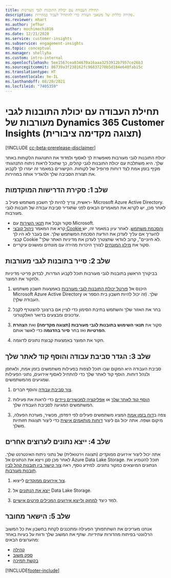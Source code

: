 ```yaml
---
title: תחילת העבודה עם יכולת התובנות לגבי מעורבות
description: סקירה כללית של משאבי העזרה כדי להתחיל לעבוד במהירות.
ms.reviewer: mhart
ms.author: jefhar
author: mochimochi016
ms.date: 12/21/2020
ms.service: customer-insights
ms.subservice: engagement-insights
ms.topic: conceptual
ms.manager: shellyha
ms.custom: intro-internal
ms.openlocfilehash: 5ee1567cea834670a16aaa3253912b7957ce26b3
ms.sourcegitcommit: 86739a3f238162fc96837270b5d184e648fab15c
ms.translationtype: HT
ms.contentlocale: he-IL
ms.lasthandoff: 08/20/2021
ms.locfileid: "7405359"
---
```

# <a name="get-started-with-dynamics-365-customer-insights-engagement-insights-capability-public-preview"></a>תחילת העבודה עם יכולת התובנות לגבי מעורבות של Dynamics 365 Customer Insights (תצוגה מקדימה ציבורית)

[!INCLUDE [cc-beta-prerelease-disclaimer](includes/cc-beta-prerelease-disclaimer.md)]

יכולת התובנות לגבי מעורבות מאפשרת לך לאסוף ולמדוד את התנהגות הלקוחות באתר שלך. היא משתלבת עם יכולת התובנות לגבי קהלים, כך שתוכל לראות ניתוח התנהגותי מקיף בזמן אמת לצד דוחות פרופיל של לקוחות. הקישורים במאמר זה יעזרו לך לקבוע את תצורת הסביבה שלך ולהגדיר אותה במהירות.

## <a name="step-1-review-prerequisites"></a>שלב 1: סקירת הדרישות המוקדמות

ראשית, צריך להיות לך חשבון משתמש פעיל ב- Microsoft Azure Active Directory. לאחר מכן, יש לקרוא את המאמרים הבאים לפני שתגדיר סביבת עבודה של תובנות לגבי מעורבות.

- סקור וקבל את [תנאי השירות](terms-of-service.md) עם Microsoft.  
- קרא את המאמר [ניהול קובצי Cookie והסכמת משתמש](user-consent-storage.md). לאחר עיון במאמר זה, יש להעריך אם עליך לעדכן את הודעת הסכמת המשתמש שלך. אם בעבר לא היו לך קבצי Cookie "לא חיוניים", קרוב לוודאי שתצטרך לעדכן את מדיניות האתר שלך.
- סקור את [מילון המונחים](glossary.md) לצורך היכרות מהירה עם מונחים ומושגים עיקריים.

## <a name="step-2-explore-engagement-insights"></a>שלב 2: סייר בתובנות לגבי מעורבות

בביקורך הראשון בתובנות לגבי מעורבות תוכל לקבוע הגדרות, לבדוק פריטי מדיניות ולחקור את המוצר.

1. היכנס אל [פורטל יכולת התובנות לגבי מעורבות](https://pi.dynamics.com) באמצעות חשבון משתמש Microsoft Azure Active Directory שלך. (זה יכול להיות חשבון בית הספר או העבודה שלך).

1. בחר את האזור שלך והשתמש בתיבת הסימון כדי לציין אם ברצונך להצטרף לקבל עדכונים ומבצעים בדואר האלקטרוני.

1. סקור את **תנאי השימוש בתובנות לגבי מעורבות (תצוגה מקדימה)** ואת **הצהרת הפרטיות** ואז בחר **סיור בהדגמה** כדי לאשר אותם.

1. חקור את המוצר באמצעות קבוצת נתונים לדוגמה.

##  <a name="step-3-set-up-a-workspace-and-add-code-to-your-website"></a>שלב 3: הגדר סביבת עבודה והוסף קוד לאתר שלך

סביבת העבודה היא המקום שבו תוכל לצפות בפעילות משתמשים בזמן אמת, ולאחסן ולנהל דוחות. הוסף קוד לאתר שלך כדי להתחיל לאסוף *אירועים*, נתוני הפעילות שמגיעים מהמשתמשים.

1. [צור סביבת עבודה](create-workspace.md) והוסף חברים.

1. [הוסף קוד לאתר שלך](instrument-website.md) או [אפליקציה למכשירים ניידים](developer-resources.md#capture-events-from-mobile-apps) כדי לראות את פעילות המשתמשים המגיעה לסביבת העבודה שלך.

1. צפה ב[דוח בזמן אמת](view-reports.md) המציג משתמשים פעילים לפי דפדפן, מכשיר, מערכת הפעלה, מיקום ושפה. אתה יכול גם ליצור [דוחות מותאמים אישית](custom-reports.md) כדי ליצור תצוגות חזותיות משלך.
    
## <a name="step-4-export-data-to-other-channels"></a>שלב 4: ייצא נתונים לערוצים אחרים

אתה יכול ליצור *אירועים ממוקדים* (תצוגה וירטואלית) של נתוני ניתוח האינטרנט שלך. לאחר מכן סנן וייצא את הנתונים אל Azure Data Lake Storage. תוכל להטמיע את הנתונים המיוצאים כמקור נתונים. למידע נוסף, ראה [צור קישור בין תובנות קהל לבין תובנות מעורבות](integrate-audience-insights-engagement-insights.md).

1. [צור אירועים ממוקדים](refined-events.md) לייצוא.

1. [ייצא את הנתונים](export-events.md) אל Data Lake Storage.

1. למד כיצד [למחוק ולייצא אירועים המכילים פרטים אישיים](delete-export-personal-data.md).
 
## <a name="step-5-stay-connected"></a>שלב 5: הישאר מחובר

אנחנו מעריכים את השתתפותך הפעילה ומתכננים לקחת בחשבון את כל המשוב הרלוונטי בפיתוח מהדורות עתידיות. שתף את המשוב שלך ודווח על בעיות באחד מהערוצים הבאים:
- [קהילה](https://go.microsoft.com/fwlink/?linkid=2141648)
- [ספק משוב](https://go.microsoft.com/fwlink/?linkid=2143222)
- [בקשת תמיכה](https://go.microsoft.com/fwlink/?linkid=2145734) 


[!INCLUDE[footer-include](../includes/footer-banner.md)]
